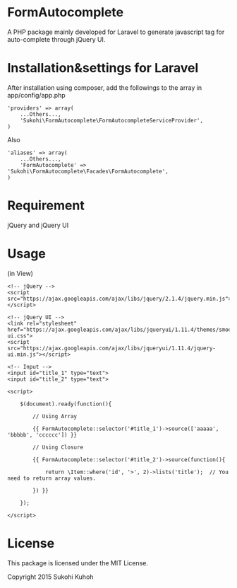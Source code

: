FormAutocomplete
====

A PHP package mainly developed for Laravel to generate javascript tag for auto-complete through jQuery UI.

Installation&settings for Laravel
====

After installation using composer, add the followings to the array in  app/config/app.php

    'providers' => array(  
        ...Others...,  
        'Sukohi\FormAutocomplete\FormAutocompleteServiceProvider',
    )

Also

    'aliases' => array(  
        ...Others...,  
        'FormAutocomplete' => 'Sukohi\FormAutocomplete\Facades\FormAutocomplete',
    )

Requirement
====
jQuery and jQuery UI

Usage
====

(in View)
    
    <!-- jQuery -->
    <script src="https://ajax.googleapis.com/ajax/libs/jquery/2.1.4/jquery.min.js"></script>
    
    <!-- jQuery UI -->
    <link rel="stylesheet" href="https://ajax.googleapis.com/ajax/libs/jqueryui/1.11.4/themes/smoothness/jquery-ui.css">
    <script src="https://ajax.googleapis.com/ajax/libs/jqueryui/1.11.4/jquery-ui.min.js"></script>
    
    <!-- Input -->
    <input id="title_1" type="text">
    <input id="title_2" type="text">
    
    <script>
    
        $(document).ready(function(){
    
            // Using Array
    
            {{ FormAutocomplete::selector('#title_1')->source(['aaaaa', 'bbbbb', 'cccccc']) }}
    
            // Using Closure
    
            {{ FormAutocomplete::selector('#title_2')->source(function(){
    
                return \Item::where('id', '>', 2)->lists('title');  // You need to return array values.
    
            }) }}
    
        });
    
    </script>
    
License
====
This package is licensed under the MIT License.

Copyright 2015 Sukohi Kuhoh